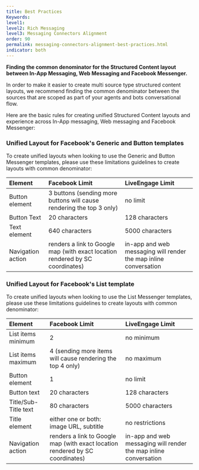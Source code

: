 ```yaml
---
title: Best Practices
Keywords:
level1:
level2: Rich Messaging
level3: Messaging Connectors Alignment
order: 90
permalink: messaging-connectors-alignment-best-practices.html
indicator: both
---
```


**Finding the common denominator for the Structured Content layout between In-App Messaging, Web Messaging and Facebook Messenger.**

In order to make it easier to create multi source type structured content layouts, we recommend finding the common denominator between the sources that are scoped as part of your agents and bots conversational flow.

Here are the basic rules for creating unified Structured Content layouts and experience across In-App messaging, Web messaging and Facebook Messenger:

### Unified Layout for Facebook's Generic and Button templates
To create unified layouts when looking to use the Generic and Button Messenger templates, please use these limitations guidelines to create layouts with common denominator:

| Element | Facebook Limit | LiveEngage Limit |
| :--- | :--- | :--- |
| Button element | 3 buttons (sending more buttons will cause rendering the top 3 only) | no limit |
| Button Text | 20 characters | 128 characters |
| Text element | 640 characters | 5000 characters |
| Navigation action | renders a link to Google map (with exact location rendered by SC coordinates) | in-app and web messaging will render the map inline conversation |

### Unified Layout for Facebook's List template
To create unified layouts when looking to use the List Messenger templates, please use these limitations guidelines to create layouts with common denominator:

| Element | Facebook Limit | LiveEngage Limit |
| :--- | :--- | :--- |
| List items minimum | 2 | no minimum |
| List items maximum | 4 (sending more items will cause rendering the top 4 only) | no maximum |
| Button element | 1 | no limit |
| Button text | 20 characters | 128 characters |
| Title/Sub-Title text | 80 characters | 5000 characters |
| Title element | either one or both: image URL, subtitle | no restrictions |
| Navigation action | renders a link to Google map (with exact location rendered by SC coordinates) | in-app and web messaging will render the map inline conversation |
